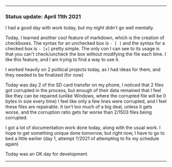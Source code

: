 
 
***

### Status update: April 11th 2021

I had a good day with work today, but my night didn't go well mentally.

Today, I learned another cool feature of markdown, which is the creation of checkboxes. The syntax for an unchecked box is `- [ ]` and the syntax for a checked box is `- [x]` pretty simple. The only con I can see to its usage is that you can't check/uncheck the box without modifying the file each time. I like this feature, and I am trying to find a way to use it.

I worked heavily on 2 political projects today, as I had ideas for them, and they needed to be finalized (for now)

Today was day 2 of the SD card transfer on my phone, I noticed that 2 files got corrupted in the process, but enough of their data remained that I feel like they can be repaired (unlike Windows, where the corrupted file will be 0 bytes in size every time) I feel like only a few lines were corrupted, and I feel these files are repairable. It isn't too much of a big deal, unless it gets worse, and the corruption ratio gets far worse than 2/1503 files being corrupted.
 
I got a lot of documentation work done today, along with the usual work. I hope to get something unique done tomorrow, but right now, I have to go to bed a little earlier (day 1, attempt ?/2021 of attempting to fix my schedule again) 

Today was an OK day for development.

***
